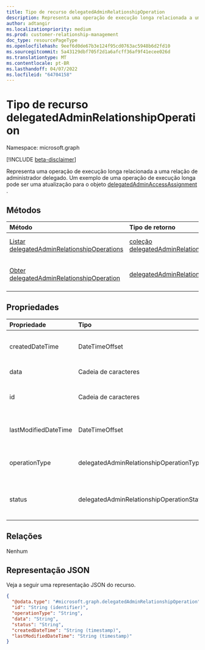 ```yaml
---
title: Tipo de recurso delegatedAdminRelationshipOperation
description: Representa uma operação de execução longa relacionada a uma relação de administrador delegado.
author: adtangir
ms.localizationpriority: medium
ms.prod: customer-relationship-management
doc_type: resourcePageType
ms.openlocfilehash: 9eef6d0de67b3e124f95cd0763ac5948b6d2fd10
ms.sourcegitcommit: 5a43129dbf705f2d1a6afcff36af9f41ecee026d
ms.translationtype: MT
ms.contentlocale: pt-BR
ms.lasthandoff: 04/07/2022
ms.locfileid: "64704158"
---
```

# <a name="delegatedadminrelationshipoperation-resource-type"></a>Tipo de recurso delegatedAdminRelationshipOperation

Namespace: microsoft.graph

[!INCLUDE [beta-disclaimer](../../includes/beta-disclaimer.md)]

Representa uma operação de execução longa relacionada a uma relação de administrador delegado. Um exemplo de uma operação de execução longa pode ser uma atualização para o objeto [delegatedAdminAccessAssignment](delegatedAdminAccessAssignment.md) .

## <a name="methods"></a>Métodos
|Método|Tipo de retorno|Descrição|
|:---|:---|:---|
|[Listar delegatedAdminRelationshipOperations](../api/delegatedadminrelationship-list-operations.md)|[coleção delegatedAdminRelationshipOperation](delegatedadminrelationshipoperation.md)|Obtenha uma lista dos **objetos delegatedAdminRelationshipOperation** e suas propriedades.|
|[Obter delegatedAdminRelationshipOperation](../api/delegatedadminrelationshipoperation-get.md)|[delegatedAdminRelationshipOperation](delegatedadminrelationshipoperation.md)|Leia as propriedades e as relações de um **objeto delegatedAdminRelationshipOperation** .|

## <a name="properties"></a>Propriedades
|Propriedade|Tipo|Descrição|
|:---|:---|:---|
|createdDateTime|DateTimeOffset|A hora no formato ISO 8601 e no horário UTC em que a operação de execução longa foi criada. Somente leitura.|
|data|Cadeia de caracteres|Os dados (conteúdo) da operação. Somente leitura.|
|id|Cadeia de caracteres|O identificador exclusivo da operação de execução longa do administrador delegado. Somente leitura. Herdado da [entidade](../resources/entity.md).|
|lastModifiedDateTime|DateTimeOffset|A hora no formato ISO 8601 e no horário UTC em que a operação de execução longa foi modificada pela última vez. Somente leitura.|
|operationType|delegatedAdminRelationshipOperationType|O tipo de operação de execução longa. Os valores possíveis são: `delegatedAdminAccessAssignmentUpdate`, `unknownFutureValue`. Somente leitura.|
|status|delegatedAdminRelationshipOperationStatus|O status da operação. Somente leitura. Os valores possíveis são: `notStarted`, `running`, `complete`, `failed`, `unknownFutureValue`. Somente leitura. Oferece suporte para `$orderBy`.|

## <a name="relationships"></a>Relações
Nenhum

## <a name="json-representation"></a>Representação JSON
Veja a seguir uma representação JSON do recurso.
<!-- {
  "blockType": "resource",
  "keyProperty": "id",
  "@odata.type": "microsoft.graph.delegatedAdminRelationshipOperation",
  "baseType": "microsoft.graph.entity",
  "openType": false
}
-->
``` json
{
  "@odata.type": "#microsoft.graph.delegatedAdminRelationshipOperation",
  "id": "String (identifier)",
  "operationType": "String",
  "data": "String",
  "status": "String",
  "createdDateTime": "String (timestamp)",
  "lastModifiedDateTime": "String (timestamp)"
}
```
